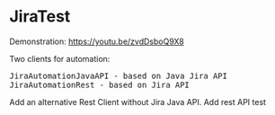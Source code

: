 # JiraTest

Demonstration:
https://youtu.be/zvdDsboQ9X8

Two clients for automation:
<pre>
JiraAutomationJavaAPI - based on Java Jira API
JiraAutomationRest - based on Jira API
</pre>

Add an alternative Rest Client without Jira Java API.
Add rest API test
